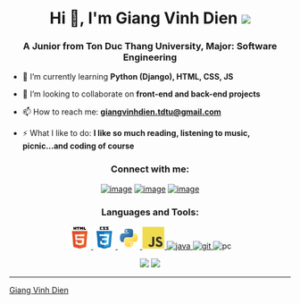 <h1 align="center">Hi 👋, I'm Giang Vinh Dien <img height="40" src="https://emoji.gg/assets/emoji/java.png"></h1>
<h3 align="center">A Junior from Ton Duc Thang University, Major: Software Engineering</h3>

- 🌱 I’m currently learning **Python (Django), HTML, CSS, JS**

- 👯 I’m looking to collaborate on **front-end and back-end projects**

- 📫 How to reach me: **giangvinhdien.tdtu@gmail.com**

- ⚡ What I like to do: **I like so much reading, listening to music, picnic...and coding of course**

<h3 align="center">Connect with me:</h3>
<div align="center">

[![image](https://img.shields.io/badge/LinkedIn-0077B5?style=for-the-badge&logo=linkedin&logoColor=white)](www.linkedin.com/in/gvdien)
[![image](https://img.shields.io/badge/Instagram-E4405F?style=for-the-badge&logo=instagram&logoColor=white)](https://www.instagram.com/giangdien1311/)
[![image](https://img.shields.io/badge/Gmail-D14836?style=for-the-badge&logo=gmail&logoColor=white)](mailto:giangvinhdien.tdtu@gmail.com)
  
</div>

<h3 align="center">Languages and Tools:</h3>

<p align="center"> 
  <a href="https://www.w3.org/html/" target="_blank"> 
    <img src="https://raw.githubusercontent.com/devicons/devicon/master/icons/html5/html5-original-wordmark.svg" alt="html5" width="40" height="40"/> 
  </a>
  <a href="https://www.w3schools.com/css/" target="_blank"> 
    <img src="https://raw.githubusercontent.com/devicons/devicon/master/icons/css3/css3-original-wordmark.svg" alt="css3" width="40" height="40"/> 
  </a> 
  <a href="https://www.python.org" target="_blank"> 
    <img src="https://raw.githubusercontent.com/devicons/devicon/master/icons/python/python-original.svg" alt="python" width="40" height="40"/> 
  </a>  
  <a href="https://developer.mozilla.org/en-US/docs/Web/JavaScript" target="_blank"> 
    <img src="https://raw.githubusercontent.com/devicons/devicon/master/icons/javascript/javascript-original.svg" alt="javascript" width="40" height="40"/> 
  </a> 
  <a href="https://www.java.com/" target="_blank"> 
    <img src="https://emoji.gg/assets/emoji/java.png" alt="java" width="40" height="40"/> 
  </a> 
  <a href="https://git-scm.com/" target="_blank"> 
    <img src="https://www.vectorlogo.zone/logos/git-scm/git-scm-icon.svg" alt="git" width="40" height="40"/> 
  </a
  <a href="https://www.jetbrains.com/pycharm/" target="_blank"> 
    <img src="https://www.pngegg.com/en/png-cqjey" alt="pc" width="40" height="40"/> 
  </a
</p>

<p align= "center">
  <img height= "150" src="https://github-readme-stats.vercel.app/api?username=Gvdien&theme=react&show_icons=true&include_all_commits=true" />
  <img height= "150" src="https://github-readme-stats.vercel.app/api/top-langs/?username=Gvdien&theme=react&layout=compact" />
</p>

------

[Giang Vinh Dien](https://github.com/Gvdien)
